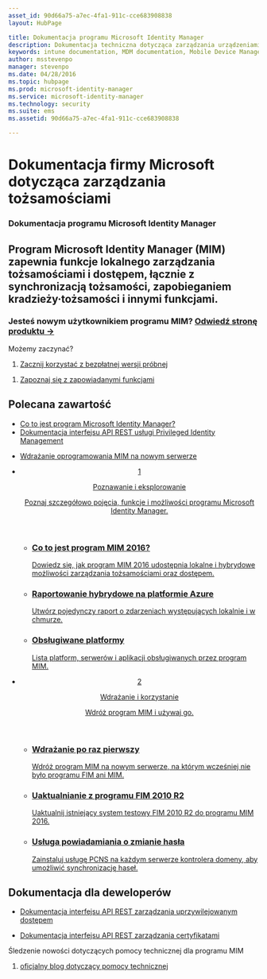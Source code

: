 ```yaml
---
asset_id: 90d66a75-a7ec-4fa1-911c-cce683908838
layout: HubPage

title: Dokumentacja programu Microsoft Identity Manager
description: Dokumentacja techniczna dotycząca zarządzania urządzeniami przenośnymi i aplikacjami w usłudze Microsoft Intune
keywords: intune documentation, MDM documentation, Mobile Device Management Documentation, Mobile Device and Application Management Documentation
author: msstevenpo
manager: stevenpo
ms.date: 04/28/2016
ms.topic: hubpage
ms.prod: microsoft-identity-manager
ms.service: microsoft-identity-manager
ms.technology: security
ms.suite: ems
ms.assetid: 90d66a75-a7ec-4fa1-911c-cce683908838

---
```

# Dokumentacja firmy Microsoft dotycząca zarządzania tożsamościami
<article id="main">
    <section id="hero-content">
      <h1>Dokumentacja programu Microsoft Identity Manager</h1>
      <h2>Program Microsoft Identity Manager (MIM) zapewnia funkcje lokalnego zarządzania tożsamościami i dostępem, łącznie z synchronizacją tożsamości, zapobieganiem kradzieży·tożsamości i innymi funkcjami.</h2>
      <h3>Jesteś nowym użytkownikiem programu MIM? <a href="http://www.microsoft.com/en-us/server-cloud/products/microsoft-identity-manager/" target="\_blank">Odwiedź stronę produktu &rarr;</a></h3>     
    </section>
    <aside class="alert section-border">
      <p>Możemy zaczynać?</p>
      <ol class="action-list">
        <li><a href="https://www.microsoft.com/evalcenter/evaluate-microsoft-identity-manager-2016" target="\_blank" class="button-bordered button-translucent">Zacznij korzystać z bezpłatnej wersji próbnej</a></li>
      </ol>
      <ol class="action-list">
        <li><a href="http://connect.microsoft.com/site1164/Downloads/DownloadDetails.aspx?DownloadID=61395" target="\_blank" class="button-bordered button-translucent">Zapoznaj się z zapowiadanymi funkcjami</a></li>
      </ol>
    </aside>
    <section id="featured" class="container">
      <h2 class="section-heading"><span class="icon icon-warning"></span> Polecana zawartość</h2>
      <div class="features row">
        <ul class="column column-half">
          <li><a href="/microsoft-identity-manager/understand-explore/microsoft-identity-manager-2016">Co to jest program Microsoft Identity Manager?</a></li>
          <li><a href="/microsoft-identity-manager/reference/privileged-access-management-rest-api-reference">Dokumentacja interfejsu API REST usługi Privileged Identity Management</a></li>
        </ul>
        <ul class="column column-half">
          <li><a href="/microsoft-identity-manager/deploy-use/microsoft-identity-manager-deploy">Wdrażanie oprogramowania MIM na nowym serwerze</a></li>
        </ul>
      </div>
    </section>
    <div id="journeys">
      <section class="container">
        <ul class="journeys-list">
          <li class="journey-step">
            <header class="journey-step-header row">
              <a href="/microsoft-identity-manager/understand-explore/microsoft-identity-manager-2016">
                <div class="title column-third">
                  <span class="step-number">1</span>
                  <p>Poznawanie i eksplorowanie</p>
                </div>
                <p class="description column-two-thirds">Poznaj szczegółowo pojęcia, funkcje i możliwości programu Microsoft Identity Manager.
                </p>
              </a>
            </header>
            <section class="journey-step-elements content">
              <ul class="row">
                <li class="column-third">
                  <a href="/microsoft-identity-manager/understand-explore/microsoft-identity-manager-2016">
                    <h3>Co to jest program MIM 2016?</h3>
                    <p>Dowiedz się, jak program MIM 2016 udostępnia lokalne i hybrydowe możliwości zarządzania tożsamościami oraz dostępem.</p>
                  </a>
                </li>
                <li class="column-third">
                  <a href="/microsoft-identity-manager/understand-explore/identity-manager-hybrid-reporting-azure">
                    <h3>Raportowanie hybrydowe na platformie Azure</h3>
                    <p>Utwórz pojedynczy raport o zdarzeniach występujących lokalnie i w chmurze.</p>
                  </a>
                </li>
                <li class="column-third">
                  <a href="/microsoft-identity-manager/plan-design/microsoft-identity-manager-2016-supported-platforms">
                    <h3>Obsługiwane platformy</h3>
                    <p>Lista platform, serwerów i aplikacji obsługiwanych przez program MIM.</p>
                  </a>
                </li>
              </ul>
            </section>
          </li>
          <li class="journey-step">
            <header class="journey-step-header row">
              <a href="/microsoft-identity-manager/deploy-use/microsoft-identity-manager-deploy">
                <div class="title column-third">
                  <span class="step-number">2</span>
                  <p>Wdrażanie i korzystanie</p>
                </div>
                <p class="description column-two-thirds">Wdróż program MIM i używaj go.
                </p>
              </a>
            </header>
            <section class="journey-step-elements content">
              <ul class="row">
                <li class="column-third">
                  <a href="/microsoft-identity-manager/deploy-use/microsoft-identity-manager-deploy">
                    <h3>Wdrażanie po raz pierwszy</h3>
                    <p>Wdróż program MIM na nowym serwerze, na którym wcześniej nie było programu FIM ani MIM.</p>
                  </a>
                </li>
                <li class="column-third">
                  <a href="/microsoft-identity-manager/deploy-use/microsoft-identity-manager-2016-upgrade-from-fim-2010-R2">
                    <h3>Uaktualnianie z programu FIM 2010 R2</h3>
                    <p>Uaktualnij istniejący system testowy FIM 2010 R2 do programu MIM 2016.</p>
                  </a>
                </li>
                <li class="column-third">
                  <a href="/microsoft-identity-manager/deploy-use/deploying-mim-password-change-notification-service-on-domain-controller">
                    <h3>Usługa powiadamiania o zmianie hasła</h3>
                    <p>Zainstaluj usługę PCNS na każdym serwerze kontrolera domeny, aby umożliwić synchronizację haseł.</p>
                  </a>
                </li>
              </ul>
            </section>
          </li>
        </ul>
      </section>
    </div>
    <div class="section-border">
      <section class="resources container">
        <h2 class="section-heading"><span class="icon icon-options"></span> Dokumentacja dla deweloperów</h2>
        <div class="resource-list row">
          <ul class="column-half">
            <li><a href="/microsoft-identity-manager/reference/privileged-access-management-rest-api-reference">Dokumentacja interfejsu API REST zarządzania uprzywilejowanym dostępem</a></li>
          </ul>
          <ul class="column-half">
            <li><a href="/microsoft-identity-manager/reference/certificate-management-rest-api-reference">Dokumentacja interfejsu API REST zarządzania certyfikatami</a></li>
          </ul>
        </div>
      </section>
    </div>
    <aside class="alert alert-social">
      <p>Śledzenie nowości dotyczących pomocy technicznej dla programu MIM</p>
      <ol class="action-list">
        <li><a href="https://blogs.technet.microsoft.com/iamsupport/" target="\_blank" class="button-bordered button-translucent">oficjalny blog dotyczący pomocy technicznej</a></li>
      </ol>
    </aside>
</article>


<!--HONumber=Jun16_HO1-->


